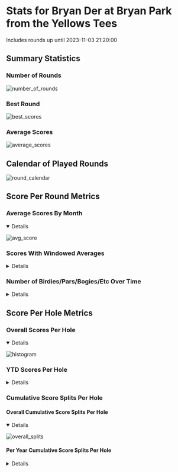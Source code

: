 # Stats for Bryan Der at Bryan Park from the Yellows Tees

Includes rounds up until 2023-11-03 21:20:00

## Summary Statistics

### Number of Rounds

![number_of_rounds](img/BryanDer_BryanPark_YellowsTees/number_of_rounds.png)

### Best Round

![best_scores](img/BryanDer_BryanPark_YellowsTees/best_scores.png)

### Average Scores

![average_scores](img/BryanDer_BryanPark_YellowsTees/average_scores.png)

## Calendar of Played Rounds

![round_calendar](img/BryanDer_BryanPark_YellowsTees/round_calendar.png)

## Score Per Round Metrics

### Average Scores By Month

<details open>

![avg_score](img/BryanDer_BryanPark_YellowsTees/avg_score.png)

</details>

### Scores With Windowed Averages

<details>

![score_summary](img/BryanDer_BryanPark_YellowsTees/score_summary.png)

</details>

### Number of Birdies/Pars/Bogies/Etc Over Time

<details>

![score_frequency](img/BryanDer_BryanPark_YellowsTees/score_frequency.png)

</details>

## Score Per Hole Metrics

### Overall Scores Per Hole

<details open>

![histogram](img/BryanDer_BryanPark_YellowsTees/histogram.png)

</details>

### YTD Scores Per Hole

<details>

![histogram_ytd](img/BryanDer_BryanPark_YellowsTees/histogram_ytd.png)

</details>

### Cumulative Score Splits Per Hole

#### Overall Cumulative Score Splits Per Hole

<details open>

![overall_splits](img/BryanDer_BryanPark_YellowsTees/overall_splits.png)

</details>

#### Per Year Cumulative Score Splits Per Hole

<details>

![year_score_splits](img/BryanDer_BryanPark_YellowsTees/year_score_splits.png)

</details>

